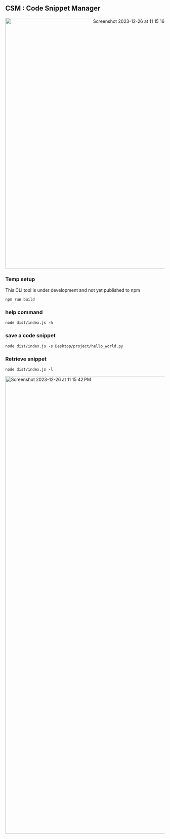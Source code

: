 ## CSM : Code Snippet Manager

<div align="center">
<img width="789" alt="Screenshot 2023-12-26 at 11 15 16 PM" src="https://github.com/Aman-zishan/CSM/assets/55238388/8fb219c4-df40-4110-bae5-e9feb3f9eba6">
</div>

### Temp setup

This CLI tool is under development and not yet published to npm 

```
npm run build
```

### help command

```
node dist/index.js -h
```

### save a code snippet

```
node dist/index.js -s Desktop/project/hello_world.py
```

### Retrieve snippet

```
node dist/index.js -l
```
<img width="1440" alt="Screenshot 2023-12-26 at 11 15 42 PM" src="https://github.com/Aman-zishan/CSM/assets/55238388/598f832b-4f1a-4ba3-83cc-ec27e8f6d5c6">

